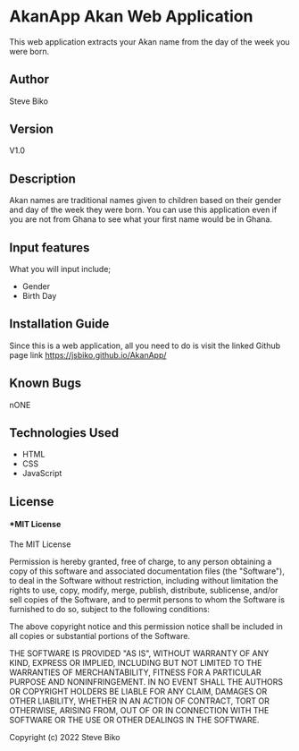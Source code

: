 # AkanApp Akan Web Application

####

This web application extracts your Akan name from the day of the week you were born.

## Author

Steve Biko

## Version

 V1.0

## Description

Akan names are traditional names given to children based on their gender and day of the week they were born. You can use this application even if you are not from Ghana to see what your first name would be in Ghana.

## Input features

What you will input include;

* Gender
* Birth Day

## Installation Guide

Since this is a web application, all you need to do is visit the linked Github page link <https://jsbiko.github.io/AkanApp/>

## Known Bugs
nONE

## Technologies Used

* HTML
* CSS
* JavaScript

## License

#### *MIT License

The MIT License

Permission is hereby granted, free of charge, to any person obtaining a copy of this software and associated documentation files (the "Software"), to deal in the Software without restriction, including without limitation the rights to use, copy, modify, merge, publish, distribute, sublicense, and/or sell copies of the Software, and to permit persons to whom the Software is furnished to do so, subject to the following conditions:

The above copyright notice and this permission notice shall be included in all copies or substantial portions of the Software.

THE SOFTWARE IS PROVIDED "AS IS", WITHOUT WARRANTY OF ANY KIND, EXPRESS OR IMPLIED, INCLUDING BUT NOT LIMITED TO THE WARRANTIES OF MERCHANTABILITY, FITNESS FOR A PARTICULAR PURPOSE AND NONINFRINGEMENT. IN NO EVENT SHALL THE AUTHORS OR COPYRIGHT HOLDERS BE LIABLE FOR ANY CLAIM, DAMAGES OR OTHER LIABILITY, WHETHER IN AN ACTION OF CONTRACT, TORT OR OTHERWISE, ARISING FROM, OUT OF OR IN CONNECTION WITH THE SOFTWARE OR THE USE OR OTHER DEALINGS IN THE SOFTWARE.

Copyright (c) 2022 Steve Biko
